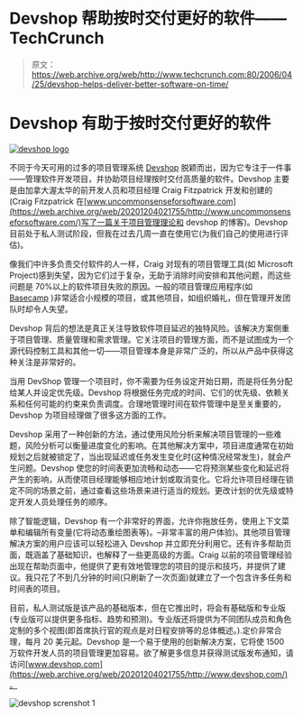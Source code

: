 # Devshop 帮助按时交付更好的软件——TechCrunch

> 原文：<https://web.archive.org/web/http://www.techcrunch.com:80/2006/04/25/devshop-helps-deliver-better-software-on-time/>

# Devshop 有助于按时交付更好的软件

[![devshop logo](img/9e9a7845a83a59868365b8cda257a84a.png)](https://web.archive.org/web/20201204021755/http://www.devshop.com/)

不同于今天可用的过多的项目管理系统 [Devshop](https://web.archive.org/web/20201204021755/http://www.devshop.com/) 脱颖而出，因为它专注于一件事——管理软件开发项目，并协助项目经理按时交付高质量的软件。Devshop 主要是由加拿大渥太华的前开发人员和项目经理 Craig Fitzpatrick 开发和创建的(Craig Fitzpatrick 在[www.uncommonsenseforsoftware.com](https://web.archive.org/web/20201204021755/http://www.uncommonsenseforsoftware.com/)写了一篇关于项目管理理论和 devshop 的博客)。Devshop 目前处于私人测试阶段，但我在过去几周一直在使用它(为我们自己的使用进行评估)。

像我们中许多负责交付软件的人一样，Craig 对现有的项目管理工具(如 Microsoft Project)感到失望，因为它们过于复杂，无助于消除时间安排和其他问题，而这些问题是 70%以上的软件项目失败的原因。一般的项目管理应用程序(如 [Basecamp](https://web.archive.org/web/20201204021755/http://www.basecamphq.com/) )非常适合小规模的项目，或其他项目，如组织婚礼，但在管理开发团队时却令人失望。

Devshop 背后的想法是真正关注导致软件项目延迟的独特风险。该解决方案侧重于项目管理、质量管理和需求管理。它关注项目的管理方面，而不是试图成为一个源代码控制工具和其他一切——项目管理本身是非常广泛的，所以从产品中获得这种关注是非常好的。

当用 DevShop 管理一个项目时，你不需要为任务设定开始日期，而是将任务分配给某人并设定优先级。Devshop 将根据任务完成的时间、它们的优先级、依赖关系和任何可能的约束来负责调度。合理地管理时间在软件管理中是至关重要的，Devshop 为项目经理做了很多这方面的工作。

Devshop 采用了一种创新的方法，通过使用风险分析来解决项目管理的一些难题，风险分析可以衡量进度变化的影响。在其他解决方案中，项目进度通常在初始规划之后就被锁定了，当出现延迟或任务发生变化时(这种情况经常发生)，就会产生问题。Devshop 使您的时间表更加流畅和动态——它将预测某些变化和延迟将产生的影响，从而使项目经理能够相应地计划或取消变化。它将允许项目经理在锁定不同的场景之前，通过查看这些场景来进行适当的规划。更改计划的优先级或特定开发人员处理任务的顺序。

除了智能逻辑，Devshop 有一个非常好的界面，允许你拖放任务，使用上下文菜单和编辑所有变量(它将动态重绘图表等)。–非常丰富的用户体验)。其他项目管理解决方案的用户应该可以轻松进入 Devshop 并立即充分利用它。还有许多帮助页面，既涵盖了基础知识，也解释了一些更高级的方面。Craig 以前的项目管理经验出现在帮助页面中，他提供了更有效地管理您的项目的提示和技巧，并提供了建议。我只花了不到几分钟的时间(只刷新了一次页面)就建立了一个包含许多任务和时间表的项目。

目前，私人测试版是该产品的基础版本，但在它推出时，将会有基础版和专业版(专业版可以提供更多指标、趋势和预测)。专业版还将提供为不同团队成员和角色定制的多个视图(即首席执行官的观点是对日程安排等的总体概述。).定价非常合理，每月 20 美元起。Devshop 是一个易于使用的创新解决方案，它将使 1500 万软件开发人员的项目管理更加容易。欲了解更多信息并获得测试版发布通知，请访问[www.devshop.com](https://web.archive.org/web/20201204021755/http://www.devshop.com/)。

![devshop screnshot 1](img/ff90681b977266a77a87e78362bbdcb8.png)